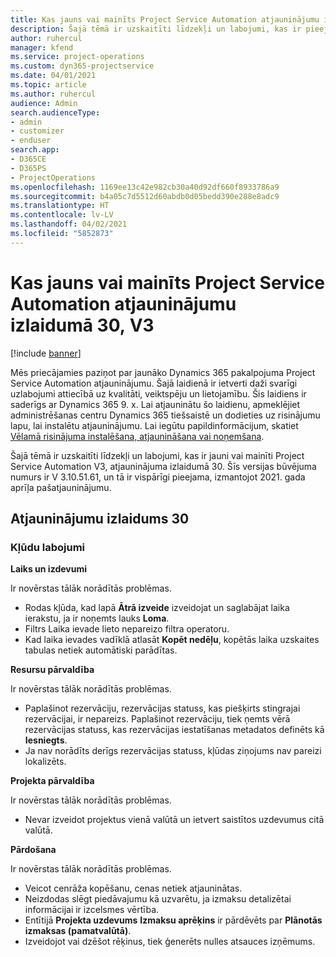 ```yaml
---
title: Kas jauns vai mainīts Project Service Automation atjauninājumu izlaidumā 30, V3
description: Šajā tēmā ir uzskaitīti līdzekļi un labojumi, kas ir pieejami Project Service Automation atjauninājumu izlaidumā 30, V3.
author: ruhercul
manager: kfend
ms.service: project-operations
ms.custom: dyn365-projectservice
ms.date: 04/01/2021
ms.topic: article
ms.author: ruhercul
audience: Admin
search.audienceType:
- admin
- customizer
- enduser
search.app:
- D365CE
- D365PS
- ProjectOperations
ms.openlocfilehash: 1169ee13c42e982cb30a40d92df660f8933786a9
ms.sourcegitcommit: b4a05c7d5512d60abdb0d05bedd390e288e8adc9
ms.translationtype: HT
ms.contentlocale: lv-LV
ms.lasthandoff: 04/02/2021
ms.locfileid: "5852873"
---
```

# <a name="whats-new-or-changed-in-project-service-automation-update-release-30-v3"></a>Kas jauns vai mainīts Project Service Automation atjauninājumu izlaidumā 30, V3

[!include [banner](../includes/psa-now-project-operations.md)]

Mēs priecājamies paziņot par jaunāko Dynamics 365 pakalpojuma Project Service Automation atjauninājumu. Šajā laidienā ir ietverti daži svarīgi uzlabojumi attiecībā uz kvalitāti, veiktspēju un lietojamību. Šis laidiens ir saderīgs ar Dynamics 365 9. x. Lai atjauninātu šo laidienu, apmeklējiet administrēšanas centru Dynamics 365 tiešsaistē un dodieties uz risinājumu lapu, lai instalētu atjauninājumu. Lai iegūtu papildinformācijum, skatiet [Vēlamā risinājuma instalēšana, atjaunināšana vai noņemšana](https://docs.microsoft.com/power-platform/admin/install-remove-preferred-solution).

Šajā tēmā ir uzskaitīti līdzekļi un labojumi, kas ir jauni vai mainīti Project Service Automation V3, atjauninājuma izlaidumā 30. Šīs versijas būvējuma numurs ir V 3.10.51.61, un tā ir vispārīgi pieejama, izmantojot 2021. gada aprīļa pašatjauninājumu.

## <a name="update-release-30"></a>Atjauninājumu izlaidums 30

### <a name="bug-fixes"></a>Kļūdu labojumi

**Laiks un izdevumi**

Ir novērstas tālāk norādītās problēmas.

- Rodas kļūda, kad lapā **Ātrā izveide** izveidojat un saglabājat laika ierakstu, ja ir noņemts lauks **Loma**.
- Filtrs Laika ievade lieto nepareizo filtra operatoru.
- Kad laika ievades vadīklā atlasāt **Kopēt nedēļu**, kopētās laika uzskaites tabulas netiek automātiski parādītas.

**Resursu pārvaldība**

Ir novērstas tālāk norādītās problēmas.

- Paplašinot rezervāciju, rezervācijas statuss, kas piešķirts stingrajai rezervācijai, ir nepareizs. Paplašinot rezervāciju, tiek ņemts vērā rezervācijas statuss, kas rezervācijas iestatīšanas metadatos definēts kā **Iesniegts**.
- Ja nav norādīts derīgs rezervācijas statuss, kļūdas ziņojums nav pareizi lokalizēts.

**Projekta pārvaldība**

Ir novērstas tālāk norādītās problēmas.

- Nevar izveidot projektus vienā valūtā un ietvert saistītos uzdevumus citā valūtā.

**Pārdošana**

Ir novērstas tālāk norādītās problēmas.

- Veicot cenrāža kopēšanu, cenas netiek atjauninātas.
- Neizdodas slēgt piedāvajumu kā uzvarētu, ja izmaksu detalizētai informācijai ir izcelsmes vērtība.
- Entītijā **Projekta uzdevums** **Izmaksu aprēķins** ir pārdēvēts par **Plānotās izmaksas (pamatvalūtā)**.
- Izveidojot vai dzēšot rēķinus, tiek ģenerēts nulles atsauces izņēmums.
